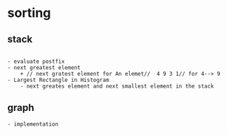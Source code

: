 # sorting

## stack

```

- evaluate postfix
- next greatest element 
    + // next gratest element for An elemet//  4 9 3 1// for 4--> 9
- Largest Rectangle in Histogram
    - next greates element and next smallest element in the stack
```
## graph
    - implementation